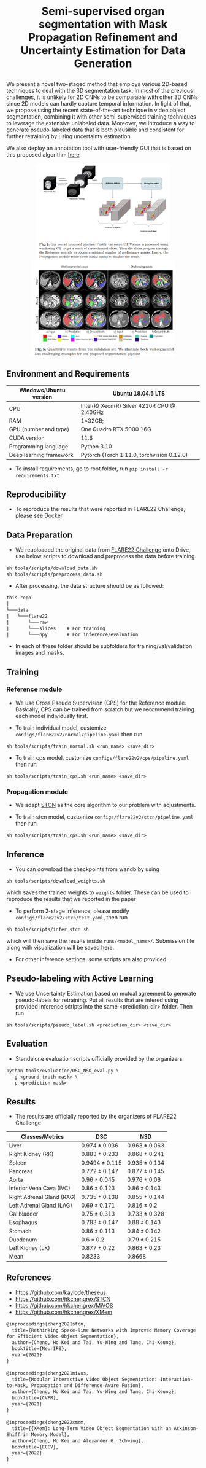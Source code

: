 # <p align="center"> Semi-supervised organ segmentation with Mask Propagation Refinement and Uncertainty Estimation for Data Generation </p>

We present a novel two-staged method that employs various 2D-based techniques to deal with the 3D segmentation task. In most of
the previous challenges, it is unlikely for 2D CNNs to be comparable with other 3D CNNs since 2D models can hardly capture temporal information. In light of that, we propose using the recent state-of-the-art technique in video object segmentation, combining it with other semi-supervised training techniques to leverage the extensive unlabeled data. Moreover, we introduce a way to generate pseudo-labeled data that is both plausible and consistent for further retraining by using uncertainty estimation. 

We also deploy an annotation tool with user-friendly GUI that is based on this proposed algorithm [here](https://github.com/nhtlongcs/ivos-gui) 



<p align="center">
<img height="250" alt="screen" src="assets/overall.png">
<img height="250" alt="screen" src="assets/qualitative.png">
</p>

## **Environment and Requirements**

Windows/Ubuntu version | Ubuntu 18.04.5 LTS
--- | --- 
CPU | Intel(R) Xeon(R) Silver 4210R CPU @ 2.40GHz
RAM | 1×32GB;
GPU (number and type) | One Quadro RTX 5000 16G
CUDA version | 11.6
Programming language | Python 3.10
Deep learning framework | Pytorch (Torch 1.11.0, torchvision 0.12.0)


- To install requirements, go to root folder, run `pip install -r requirements.txt`

## **Reproducibility**
- To reproduce the results that were reported in FLARE22 Challenge, please see [Docker](Docker.md)

## **Data Preparation**

- We reuploaded the original data from [FLARE22 Challenge](ivos/FLARE22.md) onto Drive, use below scripts to download and preprocess the data before training.

```
sh tools/scripts/download_data.sh
sh tools/scripts/preprocess_data.sh
```

- After processing, the data structure should be as followed:
```
this repo
│   
└───data
|   └───flare22
|       └───raw
|       └───slices    # For training
|       └───npy       # For inference/evaluation
```
- In each of these folder should be subfolders for training/val/validation images and masks. 

## **Training**

### Reference module

- We use Cross Pseudo Supervision (CPS) for the Reference module. Basically, CPS can be trained from scratch but we recommend training each model individually first.

- To train individual model, customize `configs/flare22v2/normal/pipeline.yaml` then run
```
sh tools/scripts/train_normal.sh <run_name> <save_dir>
```

- To train cps model, customize `configs/flare22v2/cps/pipeline.yaml` then run
```
sh tools/scripts/train_cps.sh <run_name> <save_dir>
```

### Propagation module

- We adapt [STCN](https://github.com/hkchengrex/STCN) as the core algorithm to our problem with adjustments.

- To train stcn model, customize `configs/flare22v2/stcn/pipeline.yaml` then run
```
sh tools/scripts/train_cps.sh <run_name> <save_dir>
```

## **Inference**

- You can download the checkpoints from wandb by using
```
sh tools/scripts/download_weights.sh
```
which saves the trained weights to `weights` folder. These can be used to reproduce the results that we reported in the paper

- To perform 2-stage inference, please modify `configs/flare22v2/stcn/test.yaml`, then run
```
sh tools/scripts/infer_stcn.sh 
```
which will then save the results inside `runs/<model_name>/`. Submission file along with visualization will be saved here.

- For other inference settings, some scripts are also provided.

## **Pseudo-labeling with Active Learning**

- We use Uncertainty Estimation based on mutual agreement to generate pseudo-labels for retraining. Put all results that are infered using provided inference scripts into the same <prediction_dir> folder. Then run

```
sh tools/scripts/pseudo_label.sh <prediction_dir> <save_dir>
```

## **Evaluation**
- Standalone evaluation scripts officially provided by the organizers 
```
python tools/evaluation/DSC_NSD_eval.py \
  -g <ground truth mask> \
  -p <prediction mask>
```

## Results
- The results are officially reported by the organizers of FLARE22 Challenge

Classes/Metrics | DSC | NSD
--- | --- | ---
Liver | 0.974 ± 0.036 | 0.963 ± 0.063
Right Kidney (RK) | 0.883 ± 0.233 | 0.868 ± 0.241
Spleen | 0.9494 ± 0.115 | 0.935 ± 0.134
Pancreas | 0.772 ± 0.147 | 0.877 ± 0.145
Aorta | 0.96 ± 0.045 | 0.976 ± 0.06
Inferior Vena Cava (IVC) | 0.86 ± 0.123 | 0.86 ± 0.143
Right Adrenal Gland (RAG) | 0.735 ± 0.138 | 0.855 ± 0.144
Left Adrenal Gland (LAG) | 0.69 ± 0.171 | 0.816 ± 0.2
Gallbladder | 0.75 ± 0.313 | 0.733 ± 0.328
Esophagus | 0.783 ± 0.147 | 0.88 ± 0.143
Stomach | 0.86 ± 0.113 | 0.84 ± 0.142
Duodenum | 0.6 ± 0.2 | 0.79 ± 0.215
Left Kidney (LK) | 0.877 ± 0.22 | 0.863 ± 0.23
Mean | 0.8233 | 0.8668

## **References**

- https://github.com/kaylode/theseus
- https://github.com/hkchengrex/STCN
- https://github.com/hkchengrex/MiVOS
- https://github.com/hkchengrex/XMem

```
@inproceedings{cheng2021stcn,
  title={Rethinking Space-Time Networks with Improved Memory Coverage for Efficient Video Object Segmentation},
  author={Cheng, Ho Kei and Tai, Yu-Wing and Tang, Chi-Keung},
  booktitle={NeurIPS},
  year={2021}
}

@inproceedings{cheng2021mivos,
  title={Modular Interactive Video Object Segmentation: Interaction-to-Mask, Propagation and Difference-Aware Fusion},
  author={Cheng, Ho Kei and Tai, Yu-Wing and Tang, Chi-Keung},
  booktitle={CVPR},
  year={2021}
}

@inproceedings{cheng2022xmem,
  title={{XMem}: Long-Term Video Object Segmentation with an Atkinson-Shiffrin Memory Model},
  author={Cheng, Ho Kei and Alexander G. Schwing},
  booktitle={ECCV},
  year={2022}
}
```
